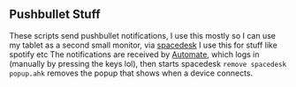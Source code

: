 ## Pushbullet Stuff

These scripts send pushbullet notifications, I use this mostly so I can use my tablet as a second small monitor, via [spacedesk](https://www.spacedesk.net/)
I use this for stuff like spotify etc
The notifications are received by [Automate](https://llamalab.com/automate/), which logs in (manually by pressing the keys lol), then starts spacedesk
`remove spacedesk popup.ahk` removes the popup that shows when a device connects.
